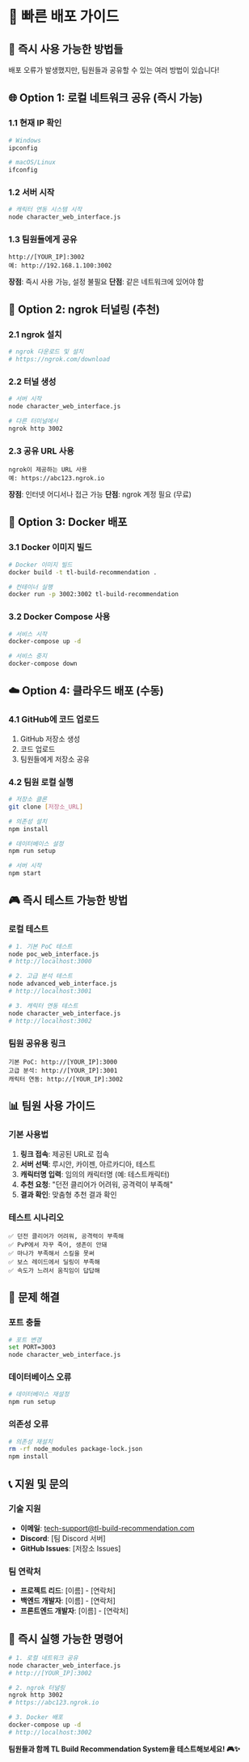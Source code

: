 # 🚀 빠른 배포 가이드

## 🎯 **즉시 사용 가능한 방법들**

배포 오류가 발생했지만, 팀원들과 공유할 수 있는 여러 방법이 있습니다!

## 🌐 **Option 1: 로컬 네트워크 공유 (즉시 가능)**

### 1.1 현재 IP 확인
```bash
# Windows
ipconfig

# macOS/Linux  
ifconfig
```

### 1.2 서버 시작
```bash
# 캐릭터 연동 시스템 시작
node character_web_interface.js
```

### 1.3 팀원들에게 공유
```
http://[YOUR_IP]:3002
예: http://192.168.1.100:3002
```

**장점**: 즉시 사용 가능, 설정 불필요
**단점**: 같은 네트워크에 있어야 함

## 📱 **Option 2: ngrok 터널링 (추천)**

### 2.1 ngrok 설치
```bash
# ngrok 다운로드 및 설치
# https://ngrok.com/download
```

### 2.2 터널 생성
```bash
# 서버 시작
node character_web_interface.js

# 다른 터미널에서
ngrok http 3002
```

### 2.3 공유 URL 사용
```
ngrok이 제공하는 URL 사용
예: https://abc123.ngrok.io
```

**장점**: 인터넷 어디서나 접근 가능
**단점**: ngrok 계정 필요 (무료)

## 🐳 **Option 3: Docker 배포**

### 3.1 Docker 이미지 빌드
```bash
# Docker 이미지 빌드
docker build -t tl-build-recommendation .

# 컨테이너 실행
docker run -p 3002:3002 tl-build-recommendation
```

### 3.2 Docker Compose 사용
```bash
# 서비스 시작
docker-compose up -d

# 서비스 중지
docker-compose down
```

## ☁️ **Option 4: 클라우드 배포 (수동)**

### 4.1 GitHub에 코드 업로드
1. GitHub 저장소 생성
2. 코드 업로드
3. 팀원들에게 저장소 공유

### 4.2 팀원 로컬 실행
```bash
# 저장소 클론
git clone [저장소_URL]

# 의존성 설치
npm install

# 데이터베이스 설정
npm run setup

# 서버 시작
npm start
```

## 🎮 **즉시 테스트 가능한 방법**

### **로컬 테스트**
```bash
# 1. 기본 PoC 테스트
node poc_web_interface.js
# http://localhost:3000

# 2. 고급 분석 테스트  
node advanced_web_interface.js
# http://localhost:3001

# 3. 캐릭터 연동 테스트
node character_web_interface.js
# http://localhost:3002
```

### **팀원 공유용 링크**
```
기본 PoC: http://[YOUR_IP]:3000
고급 분석: http://[YOUR_IP]:3001  
캐릭터 연동: http://[YOUR_IP]:3002
```

## 📊 **팀원 사용 가이드**

### **기본 사용법**
1. **링크 접속**: 제공된 URL로 접속
2. **서버 선택**: 루시안, 카이젠, 아르카디아, 테스트
3. **캐릭터명 입력**: 임의의 캐릭터명 (예: 테스트캐릭터)
4. **추천 요청**: "던전 클리어가 어려워, 공격력이 부족해"
5. **결과 확인**: 맞춤형 추천 결과 확인

### **테스트 시나리오**
```
✅ 던전 클리어가 어려워, 공격력이 부족해
✅ PvP에서 자꾸 죽어, 생존이 안돼
✅ 마나가 부족해서 스킬을 못써
✅ 보스 레이드에서 딜링이 부족해
✅ 속도가 느려서 움직임이 답답해
```

## 🔧 **문제 해결**

### **포트 충돌**
```bash
# 포트 변경
set PORT=3003
node character_web_interface.js
```

### **데이터베이스 오류**
```bash
# 데이터베이스 재설정
npm run setup
```

### **의존성 오류**
```bash
# 의존성 재설치
rm -rf node_modules package-lock.json
npm install
```

## 📞 **지원 및 문의**

### **기술 지원**
- **이메일**: tech-support@tl-build-recommendation.com
- **Discord**: [팀 Discord 서버]
- **GitHub Issues**: [저장소 Issues]

### **팀 연락처**
- **프로젝트 리드**: [이름] - [연락처]
- **백엔드 개발자**: [이름] - [연락처]
- **프론트엔드 개발자**: [이름] - [연락처]

## 🎉 **즉시 실행 가능한 명령어**

```bash
# 1. 로컬 네트워크 공유
node character_web_interface.js
# http://[YOUR_IP]:3002

# 2. ngrok 터널링
ngrok http 3002
# https://abc123.ngrok.io

# 3. Docker 배포
docker-compose up -d
# http://localhost:3002
```

**팀원들과 함께 TL Build Recommendation System을 테스트해보세요! 🎮✨**
